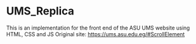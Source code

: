 # UMS_Replica
This is an implementation for the front end of the ASU UMS website using HTML, CSS and JS
Original site: https://ums.asu.edu.eg/#ScrollElement
